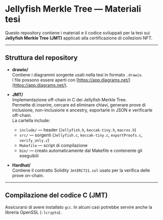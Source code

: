 # Jellyfish Merkle Tree — Materiali tesi

Questo repository contiene i materiali e il codice sviluppati per la tesi sui **Jellyfish Merkle Tree (JMT)** applicati alla certificazione di collezioni NFT.

---

## Struttura del repository

- **drawio/**  
  Contiene i diagrammi sorgente usati nella tesi in formato `.drawio`.  
  I file possono essere aperti con [https://app.diagrams.net/](https://app.diagrams.net/).

- **JMT/**  
  Implementazione off-chain in C dei Jellyfish Merkle Tree.  
  Permette di inserire, cercare ed eliminare chiavi, generare prove di inclusione, non-inclusione e ancestry, esportarle in JSON e verificarle off-chain.  
  La cartella include:
  - `include/` — header (`Jellyfish.h`, `keccak-tiny.h`, `macros.h`)
  - `src/` — sorgenti (`Jellyfish.c`, `keccak-tiny.c`, `exportProofs.c`, `verify_only.c`)
  - `Makefile` — script di compilazione
  - `bin/` — creato automaticamente dal Makefile e contenente gli eseguibili

- **Hardhat/**  
  Contiene il contratto Solidity `JmtERC721.sol` usato per la verifica delle prove on-chain.  

---

## Compilazione del codice C (JMT)

Assicurarsi di avere installato `gcc`. In alcuni casi potrebbe servire anche la libreria OpenSSL (`-lcrypto`).
